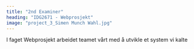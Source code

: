 ```yaml
---
title: "2nd Examiner"
heading: "IDG2671 - Webprosjekt"
image: "project_3_Simen Munch Wahl.jpg"
---
```


I faget Webprosjekt arbeidet teamet vårt med å utvikle et system vi kalte
